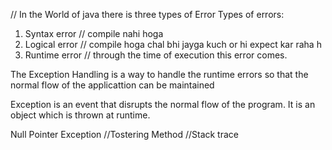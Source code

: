 // In the World of java there is three types of Error
Types of errors:

1. Syntax error // compile nahi hoga
2. Logical error // compile hoga chal bhi jayga kuch or hi expect kar raha h
3. Runtime error // through the time of execution this error comes.

The Exception Handling is a way to handle the runtime errors so that the normal flow of the applicattion can be maintained

Exception is an event that disrupts the normal flow of the program. It is an object which is thrown at runtime.

Null Pointer Exception
//Tostering Method
//Stack trace
